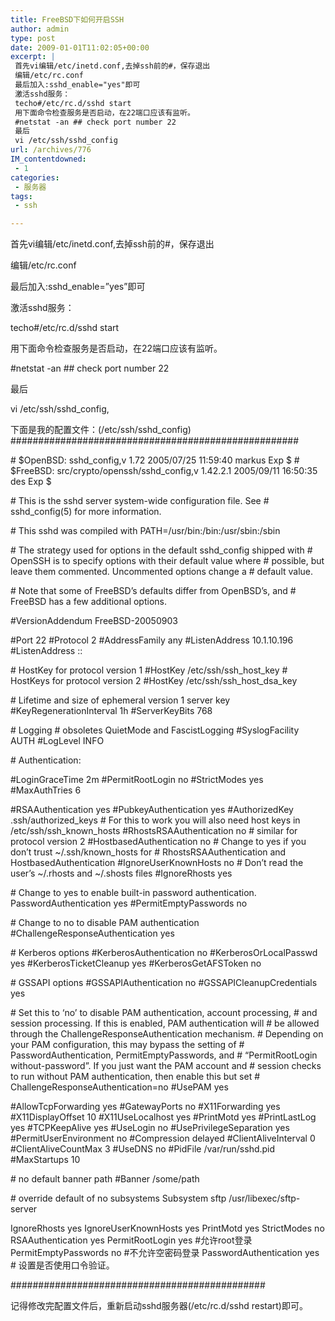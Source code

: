 ```yaml
---
title: FreeBSD下如何开启SSH
author: admin
type: post
date: 2009-01-01T11:02:05+00:00
excerpt: |
 首先vi编辑/etc/inetd.conf,去掉ssh前的#，保存退出
 编辑/etc/rc.conf
 最后加入:sshd_enable="yes"即可
 激活sshd服务：
 techo#/etc/rc.d/sshd start
 用下面命令检查服务是否启动，在22端口应该有监听。
 #netstat -an ## check port number 22
 最后
 vi /etc/ssh/sshd_config
url: /archives/776
IM_contentdowned:
 - 1
categories:
 - 服务器
tags:
 - ssh

---
```

首先vi编辑/etc/inetd.conf,去掉ssh前的#，保存退出

 编辑/etc/rc.conf

 最后加入:sshd_enable=”yes”即可

 激活sshd服务：

 techo#/etc/rc.d/sshd start

 用下面命令检查服务是否启动，在22端口应该有监听。

 #netstat -an ## check port number 22

 最后

 vi /etc/ssh/sshd_config,

下面是我的配置文件：(/etc/ssh/sshd_config)
####################################################

\# $OpenBSD: sshd_config,v 1.72 2005/07/25 11:59:40 markus Exp $
\# $FreeBSD: src/crypto/openssh/sshd_config,v 1.42.2.1 2005/09/11 16:50:35 des Exp $

\# This is the sshd server system-wide configuration file. See
\# sshd_config(5) for more information.

\# This sshd was compiled with PATH=/usr/bin:/bin:/usr/sbin:/sbin

\# The strategy used for options in the default sshd_config shipped with
\# OpenSSH is to specify options with their default value where
\# possible, but leave them commented. Uncommented options change a
\# default value.

\# Note that some of FreeBSD’s defaults differ from OpenBSD’s, and
\# FreeBSD has a few additional options.

#VersionAddendum FreeBSD-20050903

#Port 22
#Protocol 2
#AddressFamily any
#ListenAddress 10.1.10.196
#ListenAddress ::

\# HostKey for protocol version 1
#HostKey /etc/ssh/ssh\_host\_key
\# HostKeys for protocol version 2
#HostKey /etc/ssh/ssh\_host\_dsa_key

\# Lifetime and size of ephemeral version 1 server key
#KeyRegenerationInterval 1h
#ServerKeyBits 768

\# Logging
\# obsoletes QuietMode and FascistLogging
#SyslogFacility AUTH
#LogLevel INFO

\# Authentication:

#LoginGraceTime 2m
#PermitRootLogin no
#StrictModes yes
#MaxAuthTries 6

#RSAAuthentication yes
#PubkeyAuthentication yes
#AuthorizedKey .ssh/authorized_keys
\# For this to work you will also need host keys in /etc/ssh/ssh\_known\_hosts
#RhostsRSAAuthentication no
\# similar for protocol version 2
#HostbasedAuthentication no
\# Change to yes if you don’t trust ~/.ssh/known_hosts for
\# RhostsRSAAuthentication and HostbasedAuthentication
#IgnoreUserKnownHosts no
\# Don’t read the user’s ~/.rhosts and ~/.shosts files
#IgnoreRhosts yes

\# Change to yes to enable built-in password authentication.
PasswordAuthentication yes
#PermitEmptyPasswords no

\# Change to no to disable PAM authentication
#ChallengeResponseAuthentication yes

\# Kerberos options
#KerberosAuthentication no
#KerberosOrLocalPasswd yes
#KerberosTicketCleanup yes
#KerberosGetAFSToken no

\# GSSAPI options
#GSSAPIAuthentication no
#GSSAPICleanupCredentials yes

\# Set this to ‘no’ to disable PAM authentication, account processing,
\# and session processing. If this is enabled, PAM authentication will
\# be allowed through the ChallengeResponseAuthentication mechanism.
\# Depending on your PAM configuration, this may bypass the setting of
\# PasswordAuthentication, PermitEmptyPasswords, and
\# “PermitRootLogin without-password”. If you just want the PAM account and
\# session checks to run without PAM authentication, then enable this but set
\# ChallengeResponseAuthentication=no
#UsePAM yes

#AllowTcpForwarding yes
#GatewayPorts no
#X11Forwarding yes
#X11DisplayOffset 10
#X11UseLocalhost yes
#PrintMotd yes
#PrintLastLog yes
#TCPKeepAlive yes
#UseLogin no
#UsePrivilegeSeparation yes
#PermitUserEnvironment no
#Compression delayed
#ClientAliveInterval 0
#ClientAliveCountMax 3
#UseDNS no
#PidFile /var/run/sshd.pid
#MaxStartups 10

\# no default banner path
#Banner /some/path

\# override default of no subsystems
Subsystem sftp /usr/libexec/sftp-server

IgnoreRhosts yes
IgnoreUserKnownHosts yes
PrintMotd yes
StrictModes no
RSAAuthentication yes
PermitRootLogin yes #允许root登录
PermitEmptyPasswords no #不允许空密码登录
PasswordAuthentication yes # 设置是否使用口令验证。

##############################################

记得修改完配置文件后，重新启动sshd服务器(/etc/rc.d/sshd restart)即可。